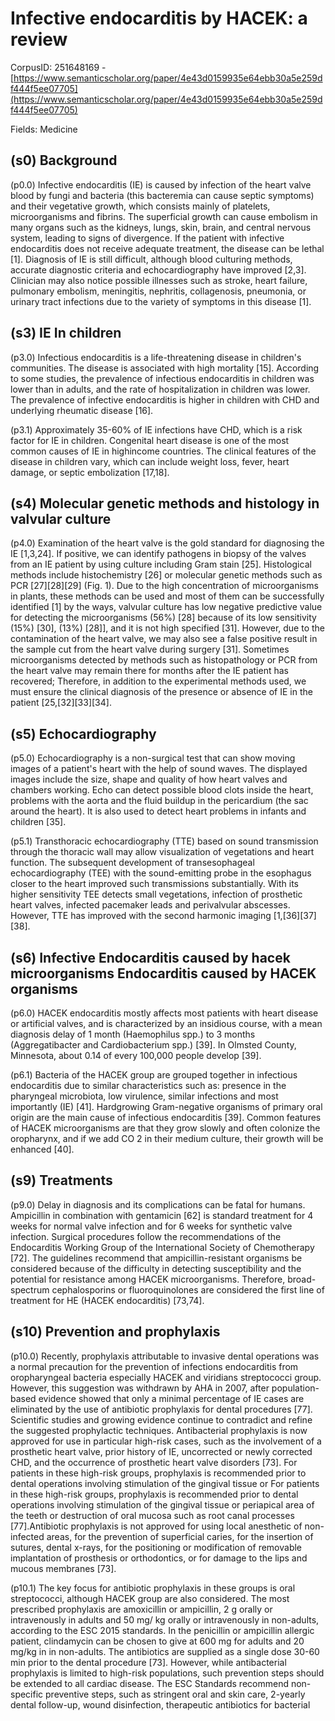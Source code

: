 # Infective endocarditis by HACEK: a review

CorpusID: 251648169 - [https://www.semanticscholar.org/paper/4e43d0159935e64ebb30a5e259df444f5ee07705](https://www.semanticscholar.org/paper/4e43d0159935e64ebb30a5e259df444f5ee07705)

Fields: Medicine

## (s0) Background
(p0.0) Infective endocarditis (IE) is caused by infection of the heart valve blood by fungi and bacteria (this bacteremia can cause septic symptoms) and their vegetative growth, which consists mainly of platelets, microorganisms and fibrins. The superficial growth can cause embolism in many organs such as the kidneys, lungs, skin, brain, and central nervous system, leading to signs of divergence. If the patient with infective endocarditis does not receive adequate treatment, the disease can be lethal [1]. Diagnosis of IE is still difficult, although blood culturing methods, accurate diagnostic criteria and echocardiography have improved [2,3]. Clinician may also notice possible illnesses such as stroke, heart failure, pulmonary embolism, meningitis, nephritis, collagenosis, pneumonia, or urinary tract infections due to the variety of symptoms in this disease [1].
## (s3) IE In children
(p3.0) Infectious endocarditis is a life-threatening disease in children's communities. The disease is associated with high mortality [15]. According to some studies, the prevalence of infectious endocarditis in children was lower than in adults, and the rate of hospitalization in children was lower. The prevalence of infective endocarditis is higher in children with CHD and underlying rheumatic disease [16].

(p3.1) Approximately 35-60% of IE infections have CHD, which is a risk factor for IE in children. Congenital heart disease is one of the most common causes of IE in highincome countries. The clinical features of the disease in children vary, which can include weight loss, fever, heart damage, or septic embolization [17,18].
## (s4) Molecular genetic methods and histology in valvular culture
(p4.0) Examination of the heart valve is the gold standard for diagnosing the IE [1,3,24]. If positive, we can identify pathogens in biopsy of the valves from an IE patient by using culture including Gram stain [25]. Histological methods include histochemistry [26] or molecular genetic methods such as PCR [27][28][29] (Fig. 1). Due to the high concentration of microorganisms in plants, these methods can be used and most of them can be successfully identified [1] by the ways, valvular culture has low negative predictive value for detecting the microorganisms (56%) [28] because of its low sensitivity (15%) [30], (13%) [28]], and it is not high specified [31]. However, due to the contamination of the heart valve, we may also see a false positive result in the sample cut from the heart valve during surgery [31]. Sometimes microorganisms detected by methods such as histopathology or PCR from the heart valve may remain there for months after the IE patient has recovered; Therefore, in addition to the experimental methods used, we must ensure the clinical diagnosis of the presence or absence of IE in the patient [25,[32][33][34].
## (s5) Echocardiography
(p5.0) Echocardiography is a non-surgical test that can show moving images of a patient's heart with the help of sound waves. The displayed images include the size, shape and quality of how heart valves and chambers working. Echo can detect possible blood clots inside the heart, problems with the aorta and the fluid buildup in the pericardium (the sac around the heart). It is also used to detect heart problems in infants and children [35].

(p5.1) Transthoracic echocardiography (TTE) based on sound transmission through the thoracic wall may allow visualization of vegetations and heart function. The subsequent development of transesophageal echocardiography (TEE) with the sound-emitting probe in the esophagus closer to the heart improved such transmissions substantially. With its higher sensitivity TEE detects small vegetations, infection of prosthetic heart valves, infected pacemaker leads and perivalvular abscesses. However, TTE has improved with the second harmonic imaging [1,[36][37][38].
## (s6) Infective Endocarditis caused by hacek microorganisms Endocarditis caused by HACEK organisms
(p6.0) HACEK endocarditis mostly affects most patients with heart disease or artificial valves, and is characterized by an insidious course, with a mean diagnosis delay of 1 month (Haemophilus spp.) to 3 months (Aggregatibacter and Cardiobacterium spp.) [39]. In Olmsted County, Minnesota, about 0.14 of every 100,000 people develop  [39].

(p6.1) Bacteria of the HACEK group are grouped together in infectious endocarditis due to similar characteristics such as: presence in the pharyngeal microbiota, low virulence, similar infections and most importantly (IE) [41]. Hardgrowing Gram-negative organisms of primary oral origin are the main cause of infectious endocarditis [39]. Common features of HACEK microorganisms are that they grow slowly and often colonize the oropharynx, and if we add CO 2 in their medium culture, their growth will be enhanced [40].
## (s9) Treatments
(p9.0) Delay in diagnosis and its complications can be fatal for humans. Ampicillin in combination with gentamicin [62] is standard treatment for 4 weeks for normal valve infection and for 6 weeks for synthetic valve infection. Surgical procedures follow the recommendations of the Endocarditis Working Group of the International Society of Chemotherapy [72]. The guidelines recommend that ampicillin-resistant organisms be considered because of the difficulty in detecting susceptibility and the potential for resistance among HACEK microorganisms. Therefore, broad-spectrum cephalosporins or fluoroquinolones are considered the first line of treatment for HE (HACEK endocarditis) [73,74].
## (s10) Prevention and prophylaxis
(p10.0) Recently, prophylaxis attributable to invasive dental operations was a normal precaution for the prevention of infections endocarditis from oropharyngeal bacteria especially HACEK and viridians streptococci group. However, this suggestion was withdrawn by AHA in 2007, after population-based evidence showed that only a minimal percentage of IE cases are eliminated by the use of antibiotic prophylaxis for dental procedures [77]. Scientific studies and growing evidence continue to contradict and refine the suggested prophylactic techniques. Antibacterial prophylaxis is now approved for use in particular high-risk cases, such as the involvement of a prosthetic heart valve, prior history of IE, uncorrected or newly corrected CHD, and the occurrence of prosthetic heart valve disorders [73]. For patients in these high-risk groups, prophylaxis is recommended prior to dental operations involving stimulation of the gingival tissue or For patients in these high-risk groups, prophylaxis is recommended prior to dental operations involving stimulation of the gingival tissue or periapical area of the teeth or destruction of oral mucosa such as root canal processes [77].Antibiotic prophylaxis is not approved for using local anesthetic of non-infected areas, for the prevention of superficial caries, for the insertion of sutures, dental x-rays, for the positioning or modification of removable implantation of prosthesis or orthodontics, or for damage to the lips and mucous membranes [73].

(p10.1) The key focus for antibiotic prophylaxis in these groups is oral streptococci, although HACEK group are also considered. The most prescribed prophylaxis are amoxicillin or ampicillin, 2 g orally or intravenously in adults and 50 mg/ kg orally or intravenously in non-adults, according to the ESC 2015 standards. In the penicillin or ampicillin allergic patient, clindamycin can be chosen to give at 600 mg for adults and 20 mg/kg in in non-adults. The antibiotics are supplied as a single dose 30-60 min prior to the dental procedure [73]. However, while antibacterial prophylaxis is limited to high-risk populations, such prevention steps should be extended to all cardiac disease. The ESC Standards recommend non-specific preventive steps, such as stringent oral and skin care, 2-yearly dental follow-up, wound disinfection, therapeutic antibiotics for bacterial
